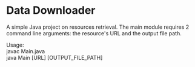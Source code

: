 # Data Downloader
A simple Java project on resources retrieval. The main module requires 2 command line arguments: the resource's URL and the output file path.


Usage: <br>
javac Main.java <br>
java Main [URL] [OUTPUT_FILE_PATH]
